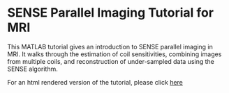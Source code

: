 # SENSE Parallel Imaging Tutorial for MRI

This MATLAB tutorial gives an introduction to SENSE parallel imaging in MRI. It walks through the estimation of coil sensitivities, combining images from multiple coils, and reconstruction of under-sampled data using the SENSE algorithm.

For an html rendered version of the tutorial, please click [here](http://htmlpreview.github.io/?https://github.com/mchiew/SENSE-tutorial/blob/main/SENSE_tutorial.html) 
